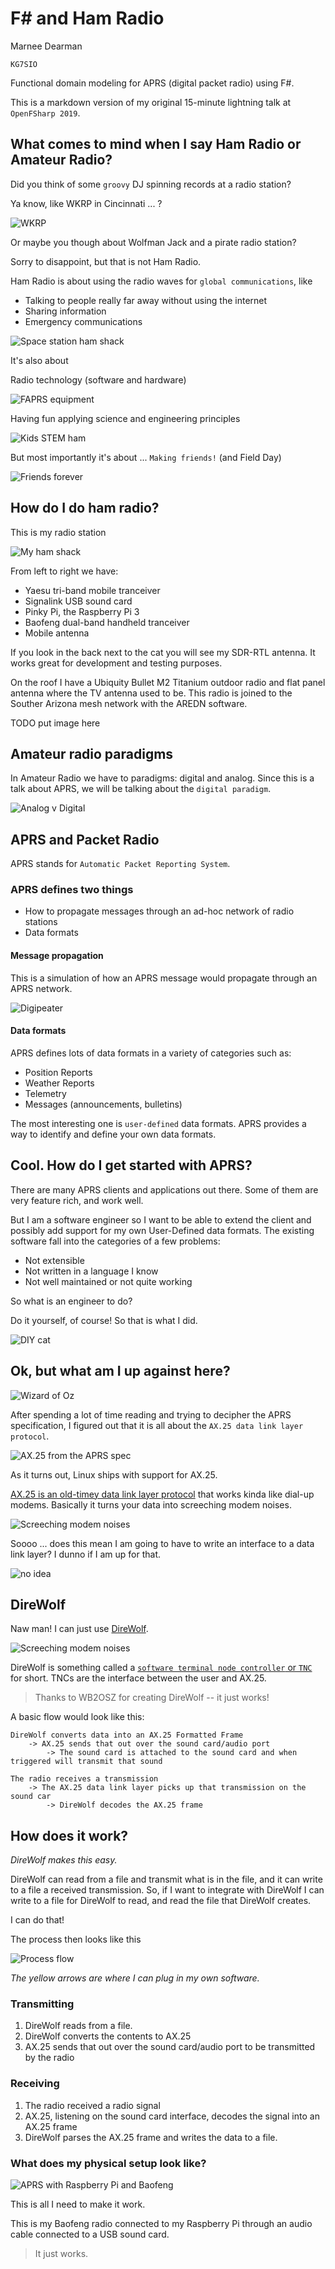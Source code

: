 # F# and Ham Radio
Marnee Dearman 

`KG7SIO`

Functional domain modeling for APRS (digital packet radio) using F#.

This is a markdown version of my original 15-minute lightning talk at `OpenFSharp 2019`.

## What comes to mind when I say Ham Radio or Amateur Radio?

Did you think of some `groovy` DJ spinning records at a radio station?

Ya know, like WKRP in Cincinnati ... ?

![WKRP](images/wkrp.jpg)

Or maybe you though about Wolfman Jack and a pirate radio station?

Sorry to disappoint, but that is not Ham Radio.

Ham Radio is about using the radio waves for `global communications`, like

* Talking to people really far away without using the internet
* Sharing information
* Emergency communications

![Space station ham shack](images/spacestationhamshack.jpg)

It's also about

Radio technology (software and hardware)

![FAPRS equipment](images/faprsequipment.jpg)

Having fun applying science and engineering principles

![Kids STEM ham](images/kidsstemham.png)

But most importantly it's about ... `Making friends!` (and Field Day)

![Friends forever](images/meanbenfieldday.jpg)

## How do I do ham radio?

This is my radio station

![My ham shack](images/myahmshack1.jpg)

From left to right we have:

* Yaesu tri-band mobile tranceiver
* Signalink USB sound card
* Pinky Pi, the Raspberry Pi 3
* Baofeng dual-band handheld tranceiver
* Mobile antenna

If you look in the back next to the cat you will see my SDR-RTL antenna. It works great for development and testing purposes.

On the roof I have a Ubiquity Bullet M2 Titanium outdoor radio and flat panel antenna where the TV antenna used to be. This radio is joined to the Souther Arizona mesh network with the AREDN software. 

TODO put image here

## Amateur radio paradigms

In Amateur Radio we have to paradigms: digital and analog. Since this is a talk about APRS, we will be talking about the `digital paradigm`.

![Analog v Digital](images/Analog-vs-Digital.png)

## APRS and Packet Radio

APRS stands for `Automatic Packet Reporting System`. 

### APRS defines two things

* How to propagate messages through an ad-hoc network of radio stations
* Data formats

#### Message propagation

This is a simulation of how an APRS message would propagate through an APRS network.

![Digipeater](images/NNNN-Digi-Demo.gif)

#### Data formats

APRS defines lots of data formats in a variety of categories such as:

* Position Reports
* Weather Reports
* Telemetry
* Messages (announcements, bulletins)

The most interesting one is `user-defined` data formats. APRS provides a way to identify and define your own data formats.

## Cool. How do I get started with APRS?

There are many APRS clients and applications out there. Some of them are very feature rich, and work well.

But I am a software engineer so I want to be able to extend the client and possibly add support for my own User-Defined data formats. The existing software fall into the categories of a few problems:

* Not extensible
* Not written in a language I know
* Not well maintained or not quite working

So what is an engineer to do?

Do it yourself, of course! So that is what I did.

![DIY cat](images/catprogrammer.gif)

## Ok, but what am I up against here?

![Wizard of Oz](images/wizardofoz.jpg)

After spending a lot of time reading and trying to decipher the APRS specification, I figured out that it is all about the `AX.25 data link layer protocol`.

![AX.25 from the APRS spec](images/ax25.png)

As it turns out, Linux ships with support for AX.25. 

[AX.25 is an old-timey data link layer protocol](https://en.wikipedia.org/wiki/AX.25) that works kinda like dial-up modems. Basically it turns your data into screeching modem noises.

![Screeching modem noises](images/songofmypeople.jpg)

Soooo ... does this mean I am going to have to write an interface to a data link layer? I dunno if I am up for that.

![no idea](images/ihavenoidea.jpg)

## DireWolf

Naw man! I can just use [DireWolf](https://github.com/wb2osz/direwolf).

![Screeching modem noises](images/direwolf.png)

DireWolf is something called a [`software terminal node controller` or `TNC`](https://en.wikipedia.org/wiki/Terminal_node_controller) for short. TNCs are the interface between the user and AX.25.

> Thanks to WB2OSZ for creating DireWolf -- it just works!

A basic flow would look like this:

```text
DireWolf converts data into an AX.25 Formatted Frame
    -> AX.25 sends that out over the sound card/audio port
        -> The sound card is attached to the sound card and when triggered will transmit that sound

The radio receives a transmission
    -> The AX.25 data link layer picks up that transmission on the sound car
        -> DireWolf decodes the AX.25 frame

```

## How does it work?

*DireWolf makes this easy.*

DireWolf can read from a file and transmit what is in the file, and it can write to a file a received transmission. So, if I want to integrate with DireWolf I can write to a file for DireWolf to read, and read the file that DireWolf creates.

I can do that!

The process then looks like this

![Process flow](images/dirwolfflow.png)

*The yellow arrows are where I can plug in my own software.*

### Transmitting 

1. DireWolf reads from a file. 
2. DireWolf converts the contents to AX.25
3. AX.25 sends that out over the sound card/audio port to be transmitted by the radio

### Receiving

1. The radio received a radio signal
2. AX.25, listening on the sound card interface, decodes the signal into an AX.25 frame
3. DireWolf parses the AX.25 frame and writes the data to a file.

### What does my physical setup look like?

![APRS with Raspberry Pi and Baofeng](images/simplehardware1.jpeg)

This is all I need to make it work.

This is my Baofeng radio connected to my Raspberry Pi through an audio cable connected to a USB sound card.

> It just works.

